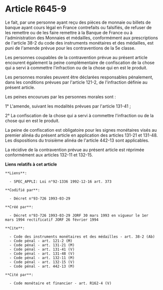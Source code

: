 # Article R645-9

Le fait, par une personne ayant reçu des pièces de monnaie ou billets de banque ayant cours légal en France contrefaits ou
falsifiés, de refuser de les remettre ou de les faire remettre à la Banque de France ou à l'administration des Monnaies et
médailles, conformément aux prescriptions de l'article 38-2 du code des instruments monétaires et des médailles, est puni de
l'amende prévue pour les contraventions de la 5e classe.

Les personnes coupables de la contravention prévue au présent article encourent également la peine complémentaire de
confiscation de la chose qui a servi à commettre l'infraction ou de la chose qui en est le produit.

Les personnes morales peuvent être déclarées responsables pénalement, dans les conditions prévues par l'article 121-2, de
l'infraction définie au présent article.

Les peines encourues par les personnes morales sont :

1° L'amende, suivant les modalités prévues par l'article 131-41 ;

2° La confiscation de la chose qui a servi à commettre l'infraction ou de la chose qui en est le produit.

La peine de confiscation est obligatoire pour les signes monétaires visés au premier alinéa du présent article en application
des articles 131-21 et 131-48. Les dispositions du troisième alinéa de l'article 442-13 sont applicables.

La récidive de la contravention prévue au présent article est réprimée conformément aux articles 132-11 et 132-15.

**Liens relatifs à cet article**

	**Liens**:

	  - SPEC_APPLI: Loi n°92-1336 1992-12-16 art. 373

	**Codifié par**:

	  - Décret n°93-726 1993-03-29

	**Créé par**:

	  - Décret n°93-726 1993-03-29 JORF 30 mars 1993 en vigueur le 1er mars 1994 rectificatif JORF 26 février 1994

	**Cite**:

	  - Code des instruments monétaires et des médailles - art. 38-2 (Ab)
	  - Code pénal - art. 121-2 (M)
	  - Code pénal - art. 131-21 (M)
	  - Code pénal - art. 131-41 (V)
	  - Code pénal - art. 131-48 (V)
	  - Code pénal - art. 132-11 (M)
	  - Code pénal - art. 132-15 (V)
	  - Code pénal - art. 442-13 (M)

	**Cité par**:

	  - Code monétaire et financier - art. R162-4 (V)
